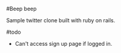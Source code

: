 #Beep beep

Sample twitter clone built with ruby on rails.

#todo
- Can't access sign up page if logged in.